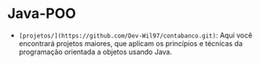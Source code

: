 # Java-POO

- `[projetos/](https://github.com/Dev-Wil97/contabanco.git)`: Aqui você encontrará projetos maiores, que aplicam os princípios e técnicas da programação orientada a objetos usando Java.
